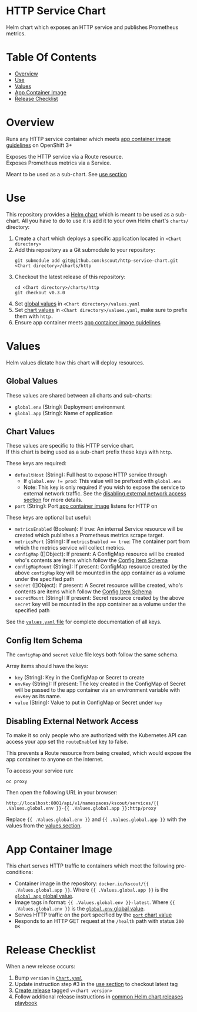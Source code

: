 # HTTP Service Chart
Helm chart which exposes an HTTP service and publishes Prometheus metrics.

# Table Of Contents
- [Overview](#overview)
- [Use](#use)
- [Values](#values)
- [App Container Image](#app-container-image)
- [Release Checklist](#release-checklist)

# Overview
Runs any HTTP service container which 
meets [app container image guidelines](#app-container-image) 
on OpenShift 3+

Exposes the HTTP service via a Route resource.  
Exposes Prometheus metrics via a Service.

Meant to be used as a sub-chart. See [use section](#use)

# Use
This repository provides a [Helm chart](https://helm.sh) which is meant to be
used as a sub-chart. All you have to do to use it is add it to your own Helm 
chart's `charts/` directory:

1. Create a chart which deploys a specific application located in 
   `<Chart directory>`
2. Add this repository as a Git submodule to your repository:
   ```
   git submodule add git@github.com:kscout/http-service-chart.git <Chart directory>/charts/http
   ```
3. Checkout the latest release of this repository:
   ```
   cd <Chart directory>/charts/http
   git checkout v0.3.0
   ```
4. Set [global values](#global-values) in `<Chart directory>/values.yaml`
5. Set [chart values](#chart-values) in `<Chart directory>/values.yaml`, make 
   sure to prefix them with `http.`
6. Ensure app container 
   meets [app container image guidelines](#app-container-image)

# Values
Helm values dictate how this chart will deploy resources.

## Global Values
These values are shared between all charts and sub-charts:

- `global.env` (String): Deployment environment
- `global.app` (String): Name of application

## Chart Values
These values are specific to this HTTP service chart.  
If this chart is being used as a sub-chart prefix these keys with `http`.  

These keys are required:

- `defaultHost` (String): Full host to expose HTTP service through
  - If `global.env != prod`: This value will be prefixed with `global.env`
  - Note: This key is only required if you wish to expose the service to 
	external network traffic. See the [disabling external network access section](#disabling-external-network-access)
	for more details.
- `port` (String): Port [app container image](#app-container-image) listens for
  HTTP on
  
These keys are optional but useful:

- `metricsEnabled` (Boolean): If true: An internal Service resource will be 
  created which publishes a Prometheus metrics scrape target.
- `metricsPort` (String): If `metricsEnabled == true`: The container port from 
  which the metrics service will collect metrics.
- `configMap` ([]Object): If present: A ConfigMap resource will be created who's
  contents are items which follow the [Config Item Schema](#config-item-schema)
- `configMapMount` (String): If present: ConfigMap resource created by the above
  `configMap` key will be mounted in the app container as a volume under the 
  specified path
- `secret` ([]Object): If present: A Secret resource will be created, who's
  contents are items which follow the [Config Item Schema](#config-item-schema)
- `secretMount` (String): If present: Secret resource created by the above
  `secret` key will be mounted in the app container as a volume under the
  specified path
  
See the [`values.yaml` file](values.yaml) for complete documentation of 
all keys.

## Config Item Schema
The `configMap` and `secret` value file keys both follow the same schema.

Array items should have the keys:

- `key` (String): Key in the ConfigMap or Secret to create
- `envKey` (String): If present: The key created in the ConfigMap of Secret will
  be passed to the app container via an environment variable with `envKey` as
  its name.
- `value` (String): Value to put in ConfigMap or Secret under `key`

## Disabling External Network Access
To make it so only people who are authorized with the Kubernetes API can access 
your app set the `routeEnabled` key to false.

This prevents a Route resource from being created, which would expose the 
app container to anyone on the internet.

To access your service run:

```
oc proxy
```

Then open the following URL in your browser:

```
http://localhost:8001/api/v1/namespaces/kscout/services/{{ .Values.global.env }}-{{ .Values.global.app }}:http/proxy
```

Replace `{{ .Values.global.env }}` and `{{ .Values.global.app }}` with the 
values from the [values section](#values-section).

# App Container Image
This chart serves HTTP traffic to containers which meet the 
following pre-conditions:

- Container image in the repository:
  `docker.io/kscout/{{ .Values.global.app }}`. Where `{{ .Values.global.app }}`
  is the [`global.app` global value](#global-values).
- Image tags in format: `{{ .Values.global.env }}-latest`. Where 
  `{{ .Values.global.env }}` is the [`global.env` global value](#global-values).
- Serves HTTP traffic on the port specified by the
  [`port` chart value](#chart-values)
- Responds to an HTTP GET request at the `/health` path with status `200 OK`

# Release Checklist
When a new release occurs:

1. Bump `version` in [`Chart.yaml`](Chart.yaml)
2. Update instruction step #3 in the [use section](#use) to checkout latest tag
3. [Create release](https://github.com/kscout/http-service-chart/releases/new) 
   tagged `v<chart version>`
4. Follow additional release instructions in [common Helm chart releases playbook](https://github.com/kscout/site-reliability/tree/master/playbooks/releases/common-helm-charts)
